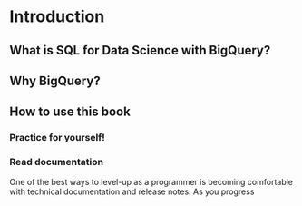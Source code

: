 # Introduction

## What is SQL for Data Science with BigQuery?

## Why BigQuery?

## How to use this book

### Practice for yourself!

### Read documentation

One of the best ways to level-up as a programmer is becoming comfortable with technical documentation and release notes. As you progress
